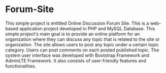 # Forum-Site
This simple project is entitled Online Discussion Forum Site. 
This is a web-based application project developed in PHP and MySQL Database. 
This simple project's main goal is to provide an online platform for an organization where they can discuss any topic that is related to the site or organization. 
The site allows users to post any topic under a certain topic category. Users can post comments on each posted published topic. 
The system user interface was developed with Bootstrap Framework and AdminLTE Framework. It also consists of user-friendly features and functionalities.
